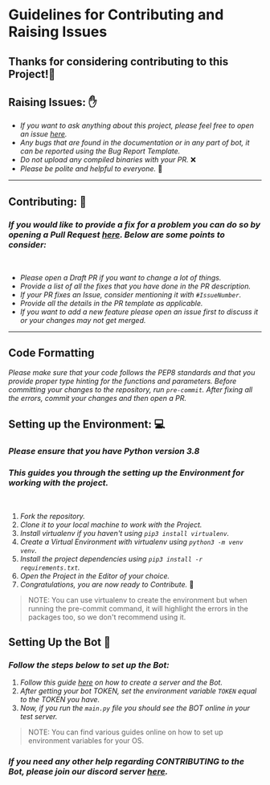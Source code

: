 # Guidelines for Contributing and Raising Issues

## Thanks for considering contributing to this Project!🥳

## **Raising Issues:** ✋

- *If you want to ask anything about this project, please feel free to open an issue [here](https://github.com/Ankit404butfound/PyWhatKit_Discord_Bot/issues).*
- *Any bugs that are found in the documentation or in any part of bot, it can be reported using the Bug Report Template.*
- *Do not upload any compiled binaries with your PR.* ❌
- *Please be polite and helpful to everyone.* 🙂

---

## **Contributing:** 📝

### *If you would like to provide a fix for a problem you can do so by opening a Pull Request [here](https://github.com/Ankit404butfound/PyWhatKit_Discord_Bot/pulls). Below are some points to consider:*

<br>

- *Please open a Draft PR if you want to change a lot of things.*
- *Provide a list of all the fixes that you have done in the PR description.*
- *If your PR fixes an Issue, consider mentioning it with `#IssueNumber`.*
- *Provide all the details in the PR template as applicable.*
- *If you want to add a new feature please open an issue first to discuss it or your changes may not get merged.*

---

## Code Formatting

*Please make sure that your code follows the PEP8 standards and that you provide proper type hinting for the functions and parameters.*
*Before committing your changes to the repository, run `pre-commit`.*
*After fixing all the errors, commit your changes and then open a PR.*

## **Setting up the Environment:** 💻

### *Please ensure that you have Python version 3.8*

### *This guides you through the setting up the Environment for working with the project.*

<br>

1. *Fork the repository.*
2. *Clone it to your local machine to work with the Project.*
3. *Install virtualenv if you haven't using `pip3 install virtualenv`.*  
4. *Create a Virtual Environment with virtualenv using `python3 -m venv venv`.*
5. *Install the project dependencies using `pip3 install -r requirements.txt`.*  
6. *Open the Project in the Editor of your choice.*
7. *Congratulations, you are now ready to Contribute.* 🎉

> NOTE: You can use virtualenv to create the environment but when running the pre-commit command, it will highlight the errors in the packages too, so we don't recommend using it.

## **Setting Up the Bot** 🤖️

### *Follow the steps below to set up the Bot:*

1. *Follow this guide [here](https://realpython.com/how-to-make-a-discord-bot-python/) on how to create a server and the Bot.*
2. *After getting your bot TOKEN, set the environment variable `TOKEN` equal to the TOKEN you have.*
3. *Now, if you run the `main.py` file you should see the BOT online in your test server.*

> NOTE: You can find various guides online on how to set up environment variables for your OS.

### *If you need any other help regarding CONTRIBUTING to the Bot, please join our discord server [here](https://discord.gg/PvfFgYpDuK).*
